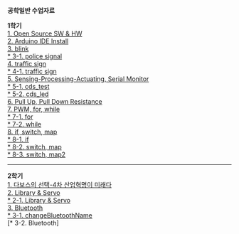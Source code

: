 
<h><b> 공학일반 수업자료 </b></h>

<h><b> 1학기 </b></h><br>
[1. Open Source SW & HW](https://1drv.ms/p/s!AkqY9Qubv2fCcFlDhbYHVsS6E_E)<br>
[2. Arduino IDE Install](https://1drv.ms/p/s!AkqY9Qubv2fCb4Mz-anhEmUODAg)<br>
[3. blink](https://1drv.ms/p/s!AkqY9Qubv2fCbl36EARYWdu_6gI)<br>
  [* 3-1. police signal](https://github.com/kimwanjae/2018-Class/blob/master/2.%20police%20led)<br>
[4. traffic sign](https://1drv.ms/p/s!AkqY9Qubv2fCcTSxIXI0jyh_t2I)<br>
 [* 4-1. traffic sign](https://github.com/kimwanjae/2018-Class/blob/master/3.%20traffic%20sign)<br>
[5. Sensing-Processing-Actuating, Serial Monitor](https://1drv.ms/p/s!AkqY9Qubv2fCcsgEyymnVnNQGzw)<br> 
 [* 5-1. cds_test](https://github.com/kimwanjae/2018-Class/blob/master/4.%20cds_test)<br>
 [* 5-2. cds_led](https://github.com/kimwanjae/2018-Class/blob/master/5.%20cds_if(smart%20led))<br>
[6. Pull Up, Pull Down Resistance](https://1drv.ms/p/s!AkqY9Qubv2fCe9gJMHVsHXSwUsI)<br>
[7. PWM, for, while](https://1drv.ms/p/s!AkqY9Qubv2fCdA7uKkn_UXqZRhM)<br>
 [* 7-1. for](https://github.com/kimwanjae/2018-class-/blob/master/6.%20analogWrite(for))<br>
 [* 7-2. while](https://github.com/kimwanjae/2018-class-/blob/master/7.%20analogWrite(while))<br>
 [8. if, switch, map](https://1drv.ms/p/s!AkqY9Qubv2fCaAhPzqn57mLngX8)<br>
 [* 8-1. if](https://github.com/kimwanjae/2018-Class/blob/master/5.%20cds_if(smart%20led))<br>
 [* 8-2. switch, map](https://github.com/kimwanjae/2018-Class/blob/master/if%2C%20switch%2C%20map)<br> 
 [* 8-3. switch, map2](https://github.com/kimwanjae/2018-class-/blob/master/switch%2Cmap) 
<hr width="100%" color="gray" size="5">


<h><b> 2학기 </b></h><br>
[1. 다보스의 선택-4차 산업혁명이 미래다 ](https://drive.google.com/file/d/0B_TKD_C5fEUBbHF6ODJSSmJPb1k/view)<br>
[2. Library & Servo](https://onedrive.live.com/view.aspx?cid=c267bf9b0bf5984a&page=view&resid=C267BF9B0BF5984A!137&parId=C267BF9B0BF5984A!102&app=PowerPoint)<br>
  [* 2-1. Library & Servo](https://github.com/kimwanjae/2018-class-/blob/master/library%2C%20servo)<br>
[3. Bluetooth](https://onedrive.live.com/edit.aspx?cid=c267bf9b0bf5984a&page=view&resid=C267BF9B0BF5984A!141&parId=C267BF9B0BF5984A!102&app=PowerPoint)<br>
  [* 3-1. changeBluetoothName](https://github.com/kimwanjae/2018-class-/blob/master/changeBluetoothName)<br>
  [* 3-2. Bluetooth]
